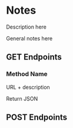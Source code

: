 # Notes

Description here

General notes here

## GET Endpoints

### Method Name

URL + description

Return JSON
</br>


## POST Endpoints